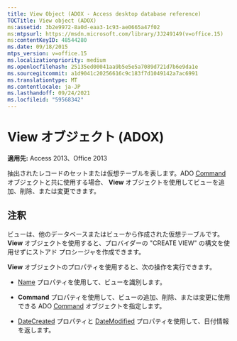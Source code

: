 ```yaml
---
title: View Object (ADOX - Access desktop database reference)
TOCTitle: View object (ADOX)
ms:assetid: 3b2e9972-8a0d-eaa3-1c93-ae0665a47f02
ms:mtpsurl: https://msdn.microsoft.com/library/JJ249149(v=office.15)
ms:contentKeyID: 48544280
ms.date: 09/18/2015
mtps_version: v=office.15
ms.localizationpriority: medium
ms.openlocfilehash: 25135ed00041aa9b5e5e5a7089d721d7b6e9da1e
ms.sourcegitcommit: a1d9041c20256616c9c183f7d1049142a7ac6991
ms.translationtype: MT
ms.contentlocale: ja-JP
ms.lasthandoff: 09/24/2021
ms.locfileid: "59568342"
---
```

# <a name="view-object-adox"></a>View オブジェクト (ADOX)


**適用先:** Access 2013、Office 2013

抽出されたレコードのセットまたは仮想テーブルを表します。ADO [Command](command-object-ado.md) オブジェクトと共に使用する場合、 **View** オブジェクトを使用してビューを追加、削除、または変更できます。

## <a name="remarks"></a>注釈

ビューは、他のデータベースまたはビューから作成された仮想テーブルです。 **View** オブジェクトを使用すると、プロバイダーの "CREATE VIEW" の構文を使用せずにストアド プロシージャを作成できます。

**View** オブジェクトのプロパティを使用すると、次の操作を実行できます。

  - [Name](name-property-adox.md) プロパティを使用して、ビューを識別します。

  - **Command** プロパティを使用して、ビューの追加、削除、または変更に使用できる ADO [Command](command-property-adox.md) オブジェクトを指定します。

  - [DateCreated](datecreated-property-adox.md) プロパティと [DateModified](datemodified-property-adox.md) プロパティを使用して、日付情報を返します。

